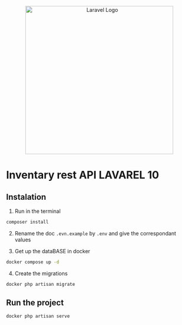 <p align="center"><a href="https://laravel.com" target="_blank"><img src="https://raw.githubusercontent.com/laravel/art/master/logo-lockup/5%20SVG/2%20CMYK/1%20Full%20Color/laravel-logolockup-cmyk-red.svg" width="400" alt="Laravel Logo"></a></p>



# Inventary rest API LAVAREL 10

## Instalation

1. Run in the terminal 
```bash
composer install
``` 
2. Rename  the doc ```.evn.example``` by ```.env``` and give the correspondant values

3. Get up the dataBASE in docker
```bash (optional)
docker compose up -d
``` 
4. Create the migrations
```bash
docker php artisan migrate
``` 

## Run the project
```bash
docker php artisan serve
```
